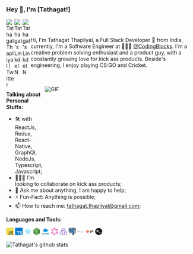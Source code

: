 ### Hey 👋, I'm [Tathagat!]

<a href="https://twitter.com/sumoneisback001">
  <img align="left" alt="Tathagat Thapliyal | Twitter" width="22px" src="https://cdn.jsdelivr.net/npm/simple-icons@v3/icons/twitter.svg" />
</a>
<a href="https://www.linkedin.com/in/tathagat-thapliyal/">
  <img align="left" alt="Tathagat's LinkdeIN" width="22px" src="https://cdn.jsdelivr.net/npm/simple-icons@v3/icons/linkedin.svg" />
</a>
<a href="https://medium.com/@tathagat2006">
  <img align="left" alt="Tathagat's LinkdeIN" width="22px" src="https://cdn.jsdelivr.net/npm/simple-icons@v3/icons/medium.svg" />
</a>

<br />
<br />

Hi, I'm Tathagat Thapliyal, a Full Stack Developer 🚀 from India, currently, I'm a Software Engineer at 🙍🏽‍♂️ [@CodingBlocks](https://github.com/coding-blocks/). I'm a creative problem solving enthusiast and a product guy, with a constantly growing love for kick ass products. Beside's engineering, I enjoy playing CS:GO and Cricket.

<br/>
<br/>

  <img align="right" height="250" width="400" alt="GIF" src="https://miro.medium.com/max/1360/1*IRGHmiGsa16stedQvIaZfw.gif" />

**Talking about Personal Stuffs:**

- 🛠 with ReactJs, Redux, React-Native, GraphQl, NodeJs, Typescript, Javascript; 
- 👨🏻‍💻 I’m looking to collaborate on kick ass products;
- 💬 Ask me about anything, I am happy to help;
- ⚡️ Fun-Fact: Anything is possible;
- 📫 How to reach me: tathagat.thapliyal@gmail.com;

**Languages and Tools:**  

<code><img height="20" src="https://raw.githubusercontent.com/github/explore/80688e429a7d4ef2fca1e82350fe8e3517d3494d/topics/javascript/javascript.png"></code>
<code><img height="20" src="https://raw.githubusercontent.com/github/explore/80688e429a7d4ef2fca1e82350fe8e3517d3494d/topics/typescript/typescript.png"></code>
<code><img height="20" src="https://raw.githubusercontent.com/github/explore/80688e429a7d4ef2fca1e82350fe8e3517d3494d/topics/react/react.png"></code>
<code><img height="20" src="https://raw.githubusercontent.com/github/explore/80688e429a7d4ef2fca1e82350fe8e3517d3494d/topics/nodejs/nodejs.png"></code>
<code><img height="20" src="https://raw.githubusercontent.com/github/explore/80688e429a7d4ef2fca1e82350fe8e3517d3494d/topics/docker/docker.png"></code>
<code><img height="20" src="https://raw.githubusercontent.com/github/explore/80688e429a7d4ef2fca1e82350fe8e3517d3494d/topics/graphql/graphql.png"></code>
<code><img height="20" src="https://raw.githubusercontent.com/github/explore/80688e429a7d4ef2fca1e82350fe8e3517d3494d/topics/redux/redux.png"></code>
<code><img height="20" src="https://raw.githubusercontent.com/github/explore/80688e429a7d4ef2fca1e82350fe8e3517d3494d/topics/postgresql/postgresql.png"></code>
<code><img height="20" src="https://raw.githubusercontent.com/github/explore/80688e429a7d4ef2fca1e82350fe8e3517d3494d/topics/mongodb/mongodb.png"></code>
<code><img height="20" src="https://raw.githubusercontent.com/github/explore/80688e429a7d4ef2fca1e82350fe8e3517d3494d/topics/git/git.png"></code>
<code><img height="20" src="https://raw.githubusercontent.com/github/explore/80688e429a7d4ef2fca1e82350fe8e3517d3494d/topics/terminal/terminal.png"></code>



![Tathagat's github stats](https://github-readme-stats.vercel.app/api?username=tathagat2006&show_icons=true&hide_border=true)

